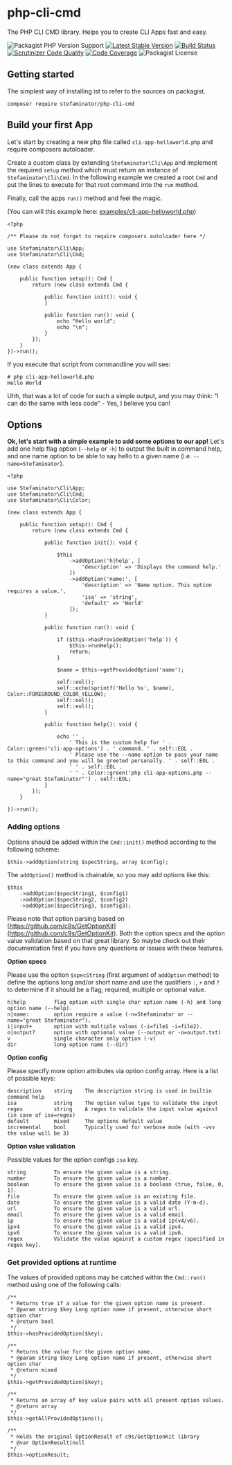 # php-cli-cmd

The PHP CLI CMD library. Helps you to create CLI Apps fast and easy. 

![Packagist PHP Version Support](https://img.shields.io/packagist/php-v/stefaminator/php-cli-cmd)
[![Latest Stable Version](https://poser.pugx.org/stefaminator/php-cli-cmd/v)](https://packagist.org/packages/stefaminator/php-cli-cmd)
[![Build Status](https://travis-ci.com/Stefaminator/php-cli-cmd.svg?token=sw1WsDwrxA6DdfoYeixr&branch=master)](https://travis-ci.com/Stefaminator/php-cli-cmd)
[![Scrutinizer Code Quality](https://scrutinizer-ci.com/g/Stefaminator/php-cli-cmd/badges/quality-score.png?b=master)](https://scrutinizer-ci.com/g/Stefaminator/php-cli-cmd/?branch=master)
[![Code Coverage](https://scrutinizer-ci.com/g/Stefaminator/php-cli-cmd/badges/coverage.png?b=master)](https://scrutinizer-ci.com/g/Stefaminator/php-cli-cmd/?branch=master)
![Packagist License](https://img.shields.io/packagist/l/stefaminator/php-cli-cmd)

## Getting started

The simplest way of installing ist to refer to the sources on packagist.

    composer require stefaminator/php-cli-cmd

## Build your first App

Let's start by creating a new php file called `cli-app-helloworld.php` and require composers autoloader.

Create a custom class by extending `Stefaminator\Cli\App` and implement the required `setup` method 
which must return an instance of `Stefaminator\Cli\Cmd`. In the following example we created a root `Cmd` 
 and put the lines to execute for that root command into the `run` method. 

Finally, call the apps `run()` method and feel the magic.

(You can will this example here: [examples/cli-app-helloworld.php](./examples/cli-app-helloworld.php))

    <?php
    
    /** Please do not forget to require composers autoloader here */

    use Stefaminator\Cli\App;
    use Stefaminator\Cli\Cmd;
    
    (new class extends App {
    
        public function setup(): Cmd {    
            return (new class extends Cmd {
    
                public function init(): void {
                }
    
                public function run(): void {
                    echo "Hello world";
                    echo "\n";
                }
            });    
        }
    })->run();

If you execute that script from commandline you will see:

    # php cli-app-helloworld.php
    Hello World

Uhh, that was a lot of code for such a simple output, and you may think: "I can do 
the same with less code" - Yes, I believe you can!

## Options

**Ok, let's start with a simple example to add some options to our app!** 
Let's add one help flag option (`--help` or `-h`) to output the built in command help, 
and one name option to be able to say hello to a given name (i.e. `--name=Stefaminator`).


    <?php
    
    use Stefaminator\Cli\App;
    use Stefaminator\Cli\Cmd;
    use Stefaminator\Cli\Color;
    
    (new class extends App {
    
        public function setup(): Cmd {
            return (new class extends Cmd {
    
                public function init(): void {
    
                    $this
                        ->addOption('h|help', [
                            'description' => 'Displays the command help.'
                        ])
                        ->addOption('name:', [
                            'description' => 'Name option. This option requires a value.',
                            'isa' => 'string',
                            'default' => 'World'
                        ]);
                }
    
                public function run(): void {
    
                    if ($this->hasProvidedOption('help')) {
                        $this->runHelp();
                        return;
                    }
    
                    $name = $this->getProvidedOption('name');
    
                    self::eol();
                    self::echo(sprintf('Hello %s', $name), Color::FOREGROUND_COLOR_YELLOW);
                    self::eol();
                    self::eol();
                }
    
                public function help(): void {
    
                    echo '' .
                        ' This is the custom help for ' . Color::green('cli-app-options') . ' command. ' . self::EOL .
                        ' Please use the --name option to pass your name to this command and you will be greeted personally. ' . self::EOL .
                        ' ' . self::EOL .
                        ' ' . Color::green('php cli-app-options.php --name="great Stefaminator"') . self::EOL;
                }
            });
        }
    
    })->run();
    
### Adding options

Options should be added within the `Cmd::init()` method according to the following scheme:

    $this->addOption(string $specString, array $config);

The `addOption()` method is chainable, so you may add options like this:

    $this
        ->addOption($specString1, $config1)
        ->addOption($specString2, $config2)
        ->addOption($specString3, $config3);
        
Please note that option parsing based on [https://github.com/c9s/GetOptionKit](https://github.com/c9s/GetOptionKit). 
Both the option specs and the option value validation based on that great library. So maybe check out their 
documentation first if you have any questions or issues with these features.
        
**Option specs**

Please use the option `$specString` (first argument of `addOption` method) to define the options 
long and/or short name and use the qualifiers `:`, `+` and `?` 
to determine if it should be a flag, required, multiple or optional value.

    h|help         flag option with single char option name (-h) and long option name (--help).
    n|name:        option require a value (-n=Stefaminator or --name="great Stefaminator").
    i|input+       option with multiple values (-i=file1 -i=file2).
    o|output?      option with optional value (--output or -o=output.txt)
    v              single character only option (-v)
    dir            long option name (--dir)

**Option config**

Please specify more option attributes via option config array. Here is a list of possible keys:

    description    string    The description string is used in builtin command help
    isa            string    The option value type to validate the input
    regex          string    A regex to validate the input value against (in case of isa=regex)
    default        mixed     The options default value
    incremental    bool      Typically used for verbose mode (with -vvv the value will be 3)
    

**Option value validation**

Possible values for the option configs `isa` key. 

    string         To ensure the given value is a string.
    number         To ensure the given value is a number.
    boolean        To ensure the given value is a boolean (true, false, 0, 1).
    file           To ensure the given value is an existing file.
    date           To ensure the given value is a valid date (Y-m-d).
    url            To ensure the given value is a valid url.
    email          To ensure the given value is a valid email.
    ip             To ensure the given value is a valid ip(v4/v6).
    ipv4           To ensure the given value is a valid ipv4.
    ipv6           To ensure the given value is a valid ipv6.
    regex          Validate the value against a custom regex (specified in regex key).
    
        

### Get provided options at runtime

The values of provided options may be catched within the `Cmd::run()` method using one of the following calls:

    /**
     * Returns true if a value for the given option name is present.
     * @param string $key Long option name if present, otherwise short option char
     * @return bool
     */
    $this->hasProvidedOption($key);
    
    /**
     * Returns the value for the given option name.
     * @param string $key Long option name if present, otherwise short option char
     * @return mixed
     */
    $this->getProvidedOption($key);
    
    /**
     * Returns an array of key value pairs with all present option values.
     * @return array
     */
    $this->getAllProvidedOptions();
        
    /**
     * Holds the original OptionResult of c9s/GetOptionKit library
     * @var OptionResult|null
     */
    $this->optionResult;
